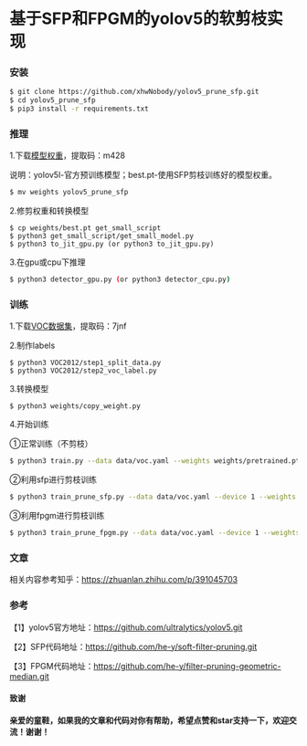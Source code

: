 # 基于SFP和FPGM的yolov5的软剪枝实现

### 安装

```sh
$ git clone https://github.com/xhwNobody/yolov5_prune_sfp.git
$ cd yolov5_prune_sfp
$ pip3 install -r requirements.txt
```

### 推理

1.下载[模型权重](https://pan.baidu.com/s/16xHcdYqagctedT2DjLBtCw)，提取码：m428

说明：yolov5l-官方预训练模型；best.pt-使用SFP剪枝训练好的模型权重。

```sh
$ mv weights yolov5_prune_sfp
```

2.修剪权重和转换模型

```shell
$ cp weights/best.pt get_small_script
$ python3 get_small_script/get_small_model.py
$ python3 to_jit_gpu.py (or python3 to_jit_gpu.py)
```

3.在gpu或cpu下推理

```sh
$ python3 detector_gpu.py (or python3 detector_cpu.py)
```

### 训练

1.下载[VOC数据集](https://pan.baidu.com/s/12ncD6qfj8WsGotmB8vlm7g)，提取码：7jnf 

2.制作labels

```shell
$ python3 VOC2012/step1_split_data.py
$ python3 VOC2012/step2_voc_label.py
```

3.转换模型

```shell
$ python3 weights/copy_weight.py
```

4.开始训练

①正常训练（不剪枝）

```sh
$ python3 train.py --data data/voc.yaml --weights weights/pretrained.pt --epoch 50 --device 0 --hyp data/hyp.finetune.yaml
```

②利用sfp进行剪枝训练

```sh
$ python3 train_prune_sfp.py --data data/voc.yaml --device 1 --weights weights/pretrained.pt --hyp data/hyp.finetune.yaml
```

③利用fpgm进行剪枝训练

```sh
$ python3 train_prune_fpgm.py --data data/voc.yaml --device 1 --weights weights/pretrained.pt --hyp data/hyp.finetune.yaml
```

### 文章

相关内容参考知乎：https://zhuanlan.zhihu.com/p/391045703

### 参考

【1】yolov5官方地址：https://github.com/ultralytics/yolov5.git

【2】SFP代码地址：https://github.com/he-y/soft-filter-pruning.git

【3】FPGM代码地址：https://github.com/he-y/filter-pruning-geometric-median.git

#### 致谢

**亲爱的童鞋，如果我的文章和代码对你有帮助，希望点赞和star支持一下，欢迎交流！谢谢！**